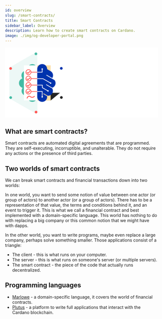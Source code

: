 ```yaml
---
id: overview
slug: /smart-contracts/
title: Smart Contracts
sidebar_label: Overview
description: Learn how to create smart contracts on Cardano.
image: ./img/og-developer-portal.png
--- 
```


![Smart Contracts](../../static/img/card-smart-contracts-title.svg)

## What are smart contracts?
Smart contracts are automated digital agreements that are programmed. They are self-executing, incorruptible, and unalterable. They do not require any actions or the presence of third parties. 

## Two worlds of smart contracts
We can break smart contracts and financial transactions down into two worlds: 

In one world, you want to send some notion of value between one actor (or group of actors) to another actor (or a group of actors). There has to be a representation of that value, the terms and conditions behind it, and an event to trigger it. This is what we call a financial contract and best implemented with a domain-specific language. This world has nothing to do with replacing a big company or this common notion that we might have with dapps.

In the other world, you want to write programs, maybe even replace a large company, perhaps solve something smaller. Those applications consist of a triangle:

- The client - this is what runs on your computer.
- The server - this is what runs on someone's server (or multiple servers).
- The smart contract - the piece of the code that actually runs decentralized.

## Programming languages
- [Marlowe](marlowe) - a domain-specific language, it covers the world of financial contracts.
- [Plutus](plutus) - a platform to write full applications that interact with the Cardano blockchain. 
